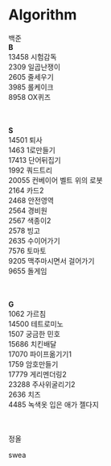 # Algorithm

백준 <br/>
<b>B</b> <br/>
13458 시험감독<br/>
2309 일곱난쟁이<br/>
2605 줄세우기<br/>
3985 롤케이크<br/>
8958 OX퀴즈<br/>
<br/><br/>

<b>S</b><br/>
14501 퇴사<br/>
1463 1로만들기<br/>
17413 단어뒤집기<br/>
1992 쿼드트리<br/>
20055 컨베이어 벨트 위의 로봇<br/>
2164 카드2<br/>
2468 안전영역<br/>
2564 경비원<br/>
2567 색종이2<br/>
2578 빙고<br/>
2635 수이어가기<br/>
7576 토마토<br/>
9205 맥주마시면서 걸어가기<br/>
9655 돌게임<br/>
<br/><br/>

<b>G</b><br/>
1062 가르침<br/>
14500 테트로미노<br/>
1507 궁금한 민호<br/>
15686 치킨배달<br/>
17070 파이프옮기기1<br/>
1759 암호만들기<br/>
17779 게리멘더링2<br/>
23288 주사위굴리기2<br/>
2636 치즈<br/>
4485 녹색옷 입은 애가 젤다지<br/>
<br/><br/>

정올


swea

